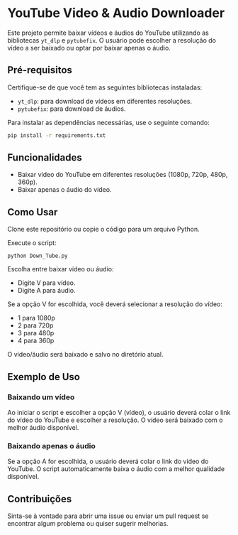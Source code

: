 # YouTube Video & Audio Downloader

Este projeto permite baixar vídeos e áudios do YouTube utilizando as bibliotecas `yt_dlp` e `pytubefix`. O usuário pode escolher a resolução do vídeo a ser baixado ou optar por baixar apenas o áudio.

## Pré-requisitos

Certifique-se de que você tem as seguintes bibliotecas instaladas:

- `yt_dlp`: para download de vídeos em diferentes resoluções.
- `pytubefix`: para download de áudios.

Para instalar as dependências necessárias, use o seguinte comando:

```bash
pip install -r requirements.txt
````

## Funcionalidades
+ Baixar vídeo do YouTube em diferentes resoluções (1080p, 720p, 480p, 360p).
+ Baixar apenas o áudio do vídeo.


## Como Usar
Clone este repositório ou copie o código para um arquivo Python.



Execute o script: 
````
python Down_Tube.py
````

Escolha entre baixar vídeo ou áudio:
+ Digite V para vídeo.
+ Digite A para áudio.

Se a opção V for escolhida, você deverá selecionar a resolução do vídeo:
+ 1 para 1080p
+ 2 para 720p
+ 3 para 480p
+ 4 para 360p

O vídeo/áudio será baixado e salvo no diretório atual.

## Exemplo de Uso

### Baixando um vídeo
Ao iniciar o script e escolher a opção V (vídeo), o usuário deverá colar o link do vídeo do YouTube e escolher a resolução. O vídeo será baixado com o melhor áudio disponível.

### Baixando apenas o áudio
Se a opção A for escolhida, o usuário deverá colar o link do vídeo do YouTube. O script automaticamente baixa o áudio com a melhor qualidade disponível.

## Contribuições
Sinta-se à vontade para abrir uma issue ou enviar um pull request se encontrar algum problema ou quiser sugerir melhorias.
